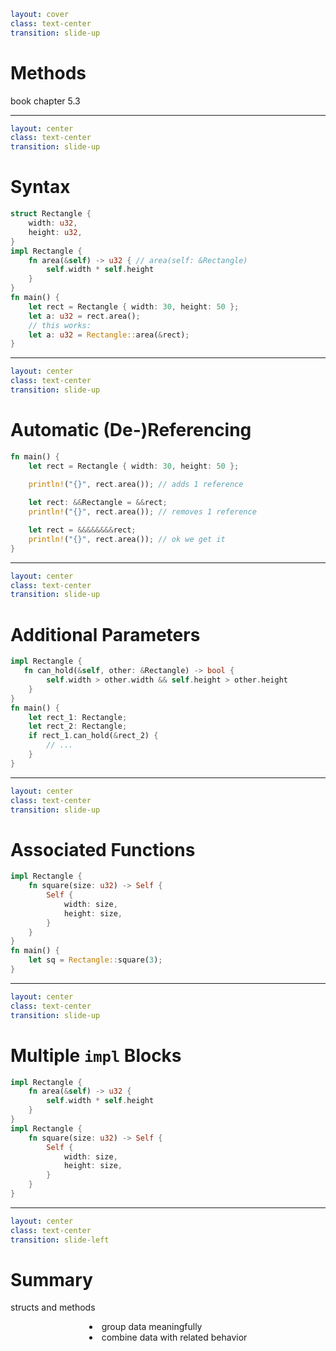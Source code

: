 ```yaml
layout: cover
class: text-center
transition: slide-up
```

# Methods

book chapter 5.3

<Nr />

---

```yaml
layout: center
class: text-center
transition: slide-up
```

# Syntax

```rust {5-9,12,14}
struct Rectangle {
    width: u32,
    height: u32,
}
impl Rectangle {
    fn area(&self) -> u32 { // area(self: &Rectangle)
        self.width * self.height
    }
}
fn main() {
    let rect = Rectangle { width: 30, height: 50 };
    let a: u32 = rect.area();
    // this works:
    let a: u32 = Rectangle::area(&rect);
}
```

<div
    style="background-color: red"
    class="h-0.8 rounded absolute top-60 left-62 w-9.5"
></div>
<div
    style="background-color: red"
    class="h-0.8 rounded absolute top-66 left-91 w-14"
></div>

<Nr />

---

```yaml
layout: center
class: text-center
transition: slide-up
```

# Automatic (De-)Referencing

```rust
fn main() {
    let rect = Rectangle { width: 30, height: 50 };
    
    println!("{}", rect.area()); // adds 1 reference

    let rect: &&Rectangle = &&rect;
    println!("{}", rect.area()); // removes 1 reference

    let rect = &&&&&&&&rect;
    println!("{}", rect.area()); // ok we get it
}
```

<Nr />

---

```yaml
layout: center
class: text-center
transition: slide-up
```

# Additional Parameters

```rust {2-4,7-9}
impl Rectangle {
   fn can_hold(&self, other: &Rectangle) -> bool {
        self.width > other.width && self.height > other.height
    }
}
fn main() {
    let rect_1: Rectangle;
    let rect_2: Rectangle;
    if rect_1.can_hold(&rect_2) {
        // ...
    }
}
```

<div
    style="background-color: red"
    class="h-0.8 rounded absolute top-51 left-88 w-59.5"
></div>
<div
    style="background-color: red"
    class="h-0.8 rounded absolute top-93 left-107 w-3.5"
></div>

<Nr />

---

```yaml
layout: center
class: text-center
transition: slide-up
```

# Associated Functions

```rust {2-7,10}
impl Rectangle {
    fn square(size: u32) -> Self {
        Self {
            width: size,
            height: size,
        }
    }
}
fn main() {
    let sq = Rectangle::square(3);
}
```

<div
    style="background-color: red"
    class="h-0.8 rounded absolute top-54 left-148 w-16"
></div>

<Nr />

---

```yaml
layout: center
class: text-center
transition: slide-up
```

# Multiple `impl` Blocks

```rust {1-2,4-7,12-13}
impl Rectangle {
    fn area(&self) -> u32 {
        self.width * self.height
    }
}
impl Rectangle {
    fn square(size: u32) -> Self {
        Self {
            width: size,
            height: size,
        }
    }
}
```

<Nr />

---

```yaml
layout: center
class: text-center
transition: slide-left
```

# Summary

structs and methods

<div style="display: flex">
  <div style="flex-grow: 1"></div>
  <div style="text-align: left">
    <li>group data meaningfully</li>
    <li>combine data with related behavior</li>
  </div>
  <div style="flex-grow: 1"></div>
</div>

<Nr />
